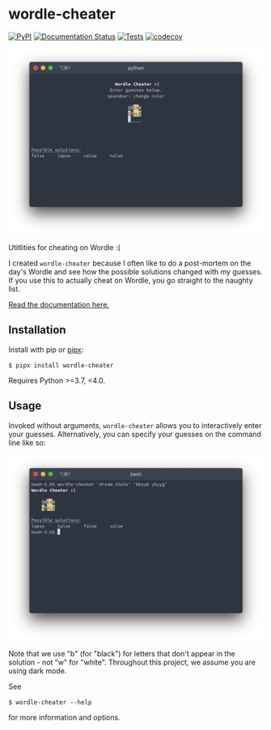 # wordle-cheater

[![PyPI](https://img.shields.io/pypi/v/wordle-cheater.svg)](https://pypi.org/project/wordle-cheater/)
[![Documentation Status](https://readthedocs.org/projects/wordle-cheater/badge/?version=latest)](https://wordle-cheater.readthedocs.io/en/latest/?badge=latest)
[![Tests](https://github.com/edsq/wordle-cheater/workflows/Tests/badge.svg)](https://github.com/edsq/wordle-cheater/actions?workflow=Tests)
[![codecov](https://codecov.io/gh/edsq/wordle-cheater/branch/main/graph/badge.svg?token=5G6XN19YDV)](https://codecov.io/gh/edsq/wordle-cheater)

![interactive-screenshot](https://github.com/edsq/wordle-cheater/raw/main/docs/_static/wordle-cheater_interactive.png)

Utitlities for cheating on Wordle :(

I created `wordle-cheater` because I often like to do a post-mortem on the day's Wordle
and see how the possible solutions changed with my guesses.  If you use this to
actually cheat on Wordle, you go straight to the naughty list.

[Read the documentation here.](https://wordle-cheater.readthedocs.io/en/latest/)

## Installation

Install with pip or [pipx](https://pypa.github.io/pipx/):
```console
$ pipx install wordle-cheater
```

Requires Python >=3.7, <4.0.

## Usage

Invoked without arguments, `wordle-cheater` allows you to interactively enter your
guesses.  Alternatively, you can specify your guesses on the command line like so:

![cli-screenshot](https://github.com/edsq/wordle-cheater/raw/main/docs/_static/wordle-cheater_cli.png)

Note that we use "b" (for "black") for letters that don't appear in the solution - not
"w" for "white".  Throughout this project, we assume you are using dark mode.

See
```console
$ wordle-cheater --help
```
for more information and options.
